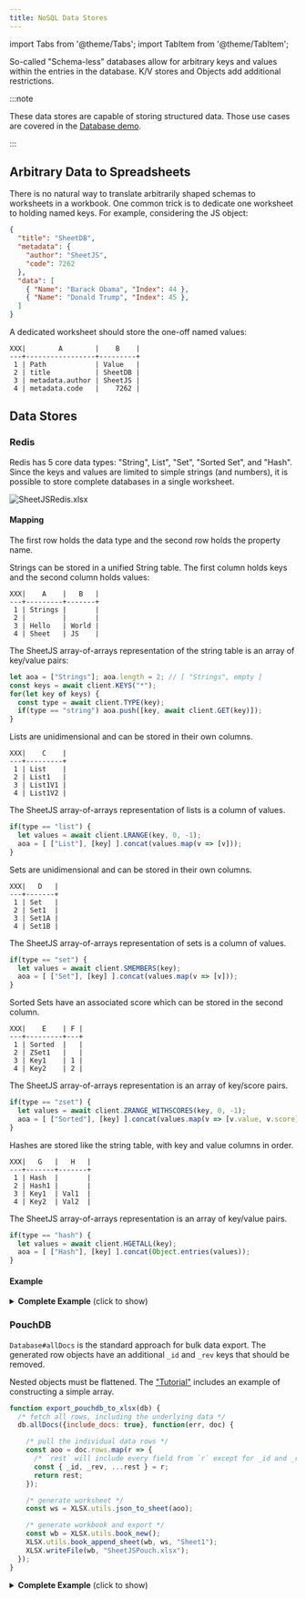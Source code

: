 ```yaml
---
title: NoSQL Data Stores
---
```


import Tabs from '@theme/Tabs';
import TabItem from '@theme/TabItem';

So-called "Schema-less" databases allow for arbitrary keys and values within the
entries in the database.  K/V stores and Objects add additional restrictions.

:::note

These data stores are capable of storing structured data.  Those use cases are
covered in the [Database demo](./database).

:::

## Arbitrary Data to Spreadsheets

There is no natural way to translate arbitrarily shaped schemas to worksheets
in a workbook.  One common trick is to dedicate one worksheet to holding named
keys.  For example, considering the JS object:

```json
{
  "title": "SheetDB",
  "metadata": {
    "author": "SheetJS",
    "code": 7262
  },
  "data": [
    { "Name": "Barack Obama", "Index": 44 },
    { "Name": "Donald Trump", "Index": 45 },
  ]
}
```

A dedicated worksheet should store the one-off named values:

```
XXX|        A        |    B    |
---+-----------------+---------+
 1 | Path            | Value   |
 2 | title           | SheetDB |
 3 | metadata.author | SheetJS |
 4 | metadata.code   |    7262 |
```

## Data Stores

### Redis

Redis has 5 core data types: "String", List", "Set", "Sorted Set", and "Hash".
Since the keys and values are limited to simple strings (and numbers), it is
possible to store complete databases in a single worksheet.

![SheetJSRedis.xlsx](pathname:///nosql/sheetjsredis.png)

#### Mapping

The first row holds the data type and the second row holds the property name.

<Tabs>
  <TabItem value="strings" label="Strings">

Strings can be stored in a unified String table. The first column holds keys
and the second column holds values:

```
XXX|    A    |   B   |
---+---------+-------+
 1 | Strings |       |
 2 |         |       |
 3 | Hello   | World |
 4 | Sheet   | JS    |
```

The SheetJS array-of-arrays representation of the string table is an array of
key/value pairs:

```js
let aoa = ["Strings"]; aoa.length = 2; // [ "Strings", empty ]
const keys = await client.KEYS("*");
for(let key of keys) {
  const type = await client.TYPE(key);
  if(type == "string") aoa.push([key, await client.GET(key)]);
}
```

  </TabItem>
  <TabItem value="list" label="Lists">

Lists are unidimensional and can be stored in their own columns.

```
XXX|    C    |
---+---------+
 1 | List    |
 2 | List1   |
 3 | List1V1 |
 4 | List1V2 |
```

The SheetJS array-of-arrays representation of lists is a column of values.

```js
if(type == "list") {
  let values = await client.LRANGE(key, 0, -1);
  aoa = [ ["List"], [key] ].concat(values.map(v => [v]));
}
```

  </TabItem>
  <TabItem value="set" label="Sets">

Sets are unidimensional and can be stored in their own columns.

```
XXX|   D   |
---+-------+
 1 | Set   |
 2 | Set1  |
 3 | Set1A |
 4 | Set1B |
```

The SheetJS array-of-arrays representation of sets is a column of values.

```js
if(type == "set") {
  let values = await client.SMEMBERS(key);
  aoa = [ ["Set"], [key] ].concat(values.map(v => [v]));
}
```

  </TabItem>
  <TabItem value="zset" label="Sorted Sets">

Sorted Sets have an associated score which can be stored in the second column.

```
XXX|    E    | F |
---+---------+---+
 1 | Sorted  |   |
 2 | ZSet1   |   |
 3 | Key1    | 1 |
 4 | Key2    | 2 |
```

The SheetJS array-of-arrays representation is an array of key/score pairs.

```js
if(type == "zset") {
  let values = await client.ZRANGE_WITHSCORES(key, 0, -1);
  aoa = [ ["Sorted"], [key] ].concat(values.map(v => [v.value, v.score]));
}
```

  </TabItem>
  <TabItem value="hashes" label="Hashes">

Hashes are stored like the string table, with key and value columns in order.

```
XXX|   G   |   H   |
---+-------+-------+
 1 | Hash  |       |
 2 | Hash1 |       |
 3 | Key1  | Val1  |
 4 | Key2  | Val2  |
```

The SheetJS array-of-arrays representation is an array of key/value pairs.

```js
if(type == "hash") {
  let values = await client.HGETALL(key);
  aoa = [ ["Hash"], [key] ].concat(Object.entries(values));
}
```

  </TabItem>
</Tabs>

#### Example

<details><summary><b>Complete Example</b> (click to show)</summary>

0) Set up and start a local Redis server

1) Download the following scripts:

- [`SheetJSRedis.mjs`](pathname:///nosql/SheetJSRedis.mjs)
- [`SheetJSRedisTest.mjs`](pathname:///nosql/SheetJSRedisTest.mjs)

2) Install dependencies and run:

```bash
npm i --save https://cdn.sheetjs.com/xlsx-latest/xlsx-latest.tgz redis
node SheetJSRedisTest.mjs
```

Inspect the output and compare with the data in `SheetJSRedisTest.mjs`.

Open `SheetJSRedis.xlsx` and verify the columns have the correct data

</details>


### PouchDB

`Database#allDocs` is the standard approach for bulk data export. The generated
row objects have an additional `_id` and `_rev` keys that should be removed.

Nested objects must be flattened. The ["Tutorial"](../getting-started/example)
includes an example of constructing a simple array.

```js
function export_pouchdb_to_xlsx(db) {
  /* fetch all rows, including the underlying data */
  db.allDocs({include_docs: true}, function(err, doc) {

    /* pull the individual data rows */
    const aoo = doc.rows.map(r => {
      /* `rest` will include every field from `r` except for _id and _rev */
      const { _id, _rev, ...rest } = r;
      return rest;
    });

    /* generate worksheet */
    const ws = XLSX.utils.json_to_sheet(aoo);

    /* generate workbook and export */
    const wb = XLSX.utils.book_new();
    XLSX.utils.book_append_sheet(wb, ws, "Sheet1");
    XLSX.writeFile(wb, "SheetJSPouch.xlsx");
  });
}
```

<details><summary><b>Complete Example</b> (click to show)</summary>

0) Download the "Working Version" from the Getting Started guide.

[ZIP](https://github.com/nickcolley/getting-started-todo/archive/master.zip)

The ZIP file should have `MD5` checksum `ac4da7cb0cade1be293ba222462f109c`:

```bash
curl -LO https://github.com/nickcolley/getting-started-todo/archive/master.zip
md5sum master.zip || md5 master.zip
### the checksum will be printed
```

If the download is unavailable, a mirror is available at
<https://docs.sheetjs.com/pouchdb/master.zip>

1) Unzip the `master.zip` file and enter the folder:

```bash
unzip master.zip
cd getting-started-todo-master
```

2) Edit `index.html` to reference the SheetJS library and add a button:

```html title="index.html"
  <body>
<!-- highlight-start -->
    <script src="https://cdn.sheetjs.com/xlsx-latest/package/dist/xlsx.full.min.js"></script>
    <button id="xport">Export!</button>
<!-- highlight-end -->
    <section id="todoapp">
```

3) Just before the end of `app.js`, add a `click` event listener:

```js title="app.js"
  if (remoteCouch) {
    sync();
  }

  // highlight-start
  document.getElementById("xport").addEventListener("click", function() {
    db.allDocs({include_docs: true}, function(err, doc) {
      const aoo = doc.rows.map(r => {
        const { _id, _rev, ... rest } = r.doc;
        return rest;
      });
      const ws = XLSX.utils.json_to_sheet(aoo);
      const wb = XLSX.utils.book_new(); XLSX.utils.book_append_sheet(wb, ws, "Sheet1");
      XLSX.writeFile(wb, "SheetJSPouch.xlsx");
    });
  });
  // highlight-end
})();
```

4) Start a local web server:

```bash
npx http-server .
```

Access `http://localhost:8080` from your browser.  Add a few items and click
the "Export!" button to generate a new file.

</details>
